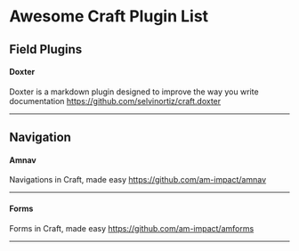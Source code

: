 # Awesome Craft Plugin List

## Field Plugins

#### Doxter
Doxter is a markdown plugin designed to improve the way you write documentation
https://github.com/selvinortiz/craft.doxter 

---
  
## Navigation

#### Amnav
Navigations in Craft, made easy
https://github.com/am-impact/amnav 

---

#### Forms
Forms in Craft, made easy
https://github.com/am-impact/amforms 

---